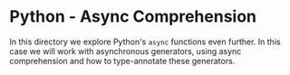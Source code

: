 # Python - Async Comprehension
In this directory we explore Python's `async` functions even further.  In this case we will work with asynchronous generators, using async comprehension and how to type-annotate these generators.
